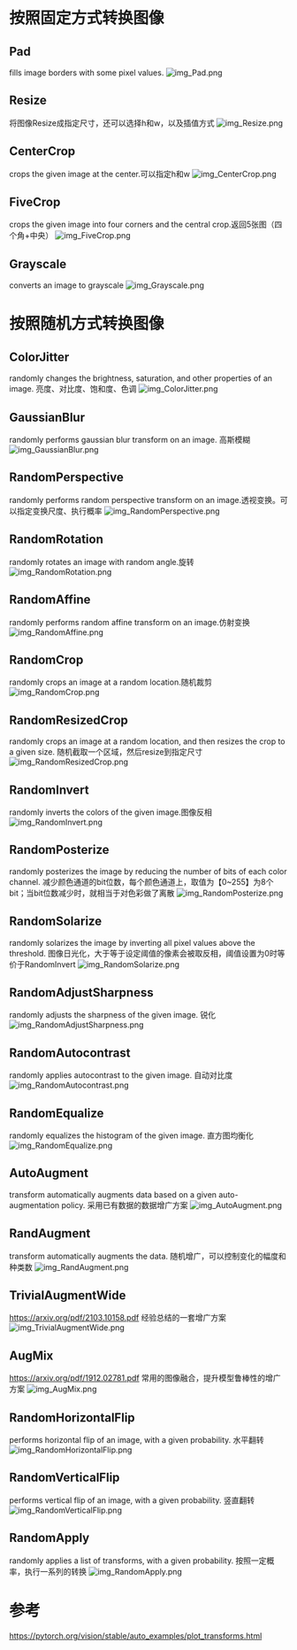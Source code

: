 # 按照固定方式转换图像
## Pad
fills image borders with some pixel values.
![img_Pad.png](imgs/img_Pad.png)

## Resize
将图像Resize成指定尺寸，还可以选择h和w，以及插值方式
![img_Resize.png](imgs/img_Resize.png)

## CenterCrop
crops the given image at the center.可以指定h和w
![img_CenterCrop.png](imgs/img_CenterCrop.png)

## FiveCrop
crops the given image into four corners and the central crop.返回5张图（四个角+中央）
![img_FiveCrop.png](imgs/img_FiveCrop.png)

## Grayscale
converts an image to grayscale
![img_Grayscale.png](imgs/img_Grayscale.png)


# 按照随机方式转换图像
## ColorJitter
randomly changes the brightness, saturation, and other properties of an image. 亮度、对比度、饱和度、色调
![img_ColorJitter.png](imgs/img_ColorJitter.png)

## GaussianBlur
randomly performs gaussian blur transform on an image. 高斯模糊
![img_GaussianBlur.png](imgs/img_GaussianBlur.png)

## RandomPerspective
randomly performs random perspective transform on an image.透视变换。可以指定变换尺度、执行概率
![img_RandomPerspective.png](imgs/img_RandomPerspective.png)

## RandomRotation
randomly rotates an image with random angle.旋转
![img_RandomRotation.png](imgs/img_RandomRotation.png)

## RandomAffine
randomly performs random affine transform on an image.仿射变换
![img_RandomAffine.png](imgs/img_RandomAffine.png)

## RandomCrop
randomly crops an image at a random location.随机裁剪
![img_RandomCrop.png](imgs/img_RandomCrop.png)

## RandomResizedCrop
randomly crops an image at a random location, and then resizes the crop to a given size.
随机截取一个区域，然后resize到指定尺寸
![img_RandomResizedCrop.png](imgs/img_RandomResizedCrop.png)

## RandomInvert
randomly inverts the colors of the given image.图像反相
![img_RandomInvert.png](imgs/img_RandomInvert.png)

## RandomPosterize
randomly posterizes the image by reducing the number of bits of each color channel.
减少颜色通道的bit位数，每个颜色通道上，取值为【0~255】为8个bit；当bit位数减少时，就相当于对色彩做了离散
![img_RandomPosterize.png](imgs/img_RandomPosterize.png)

## RandomSolarize
randomly solarizes the image by inverting all pixel values above the threshold.
图像日光化，大于等于设定阈值的像素会被取反相，阈值设置为0时等价于RandomInvert
![img_RandomSolarize.png](imgs/img_RandomSolarize.png)

## RandomAdjustSharpness
randomly adjusts the sharpness of the given image.
锐化
![img_RandomAdjustSharpness.png](imgs/img_RandomAdjustSharpness.png)

## RandomAutocontrast
randomly applies autocontrast to the given image.
自动对比度
![img_RandomAutocontrast.png](imgs/img_RandomAutocontrast.png)

## RandomEqualize
randomly equalizes the histogram of the given image.
直方图均衡化
![img_RandomEqualize.png](imgs/img_RandomEqualize.png)

## AutoAugment
transform automatically augments data based on a given auto-augmentation policy.
采用已有数据的数据增广方案
![img_AutoAugment.png](imgs/img_AutoAugment.png)

## RandAugment
transform automatically augments the data.
随机增广，可以控制变化的幅度和种类数
![img_RandAugment.png](imgs/img_RandAugment.png)

## TrivialAugmentWide
https://arxiv.org/pdf/2103.10158.pdf 经验总结的一套增广方案
![img_TrivialAugmentWide.png](imgs/img_TrivialAugmentWide.png)

## AugMix
https://arxiv.org/pdf/1912.02781.pdf 常用的图像融合，提升模型鲁棒性的增广方案
![img_AugMix.png](imgs/img_AugMix.png)

## RandomHorizontalFlip
performs horizontal flip of an image, with a given probability. 水平翻转
![img_RandomHorizontalFlip.png](imgs/img_RandomHorizontalFlip.png)

## RandomVerticalFlip
performs vertical flip of an image, with a given probability. 竖直翻转
![img_RandomVerticalFlip.png](imgs/img_RandomVerticalFlip.png)

## RandomApply
randomly applies a list of transforms, with a given probability.
按照一定概率，执行一系列的转换
![img_RandomApply.png](imgs/img_RandomApply.png)

# 参考
https://pytorch.org/vision/stable/auto_examples/plot_transforms.html

